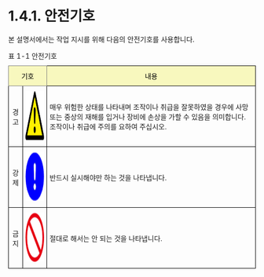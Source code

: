 ﻿# 1.4.1. 안전기호

본 설명서에서는 작업 지시를 위해 다음의 안전기호를 사용합니다. 



<style type="text/css">
.tg  {border-collapse:collapse;border-spacing:0;margin-left:auto;margin-right:auto;}
.tg caption{caption-side: top;text-align: left;}
.tg td{border-color:black;border-style:solid;border-width:1px;font-family:Arial, sans-serif;font-size:14px;
  overflow:hidden;padding:10px 5px;word-break:normal;}
.tg th{border-color:black;border-style:solid;border-width:1px;font-family:Arial, sans-serif;font-size:14px;
  font-weight:normal;overflow:hidden;padding:10px 5px;word-break:normal;}
.tg .tg-osmi{background-color:#f8f8be;color:#000000;border-color:inherit;text-align:center;vertical-align:middle}
.tg .tg-bav5{background-color:#f8f8be;color:#000000;text-align:center;vertical-align:middle}
.tg .tg-nrix{text-align:center;vertical-align:middle}
.tg .tg-0lax{text-align:left;vertical-align:middle}
</style>
<table class="tg">
<caption>표 1-1 안전기호</caption>
<thead>
  <tr>
    <th class="tg-osmi" colspan="2">기호</th>
    <th class="tg-bav5">내용</th>
  </tr>
</thead>
<tbody>
  <tr>
    <td class="tg-nrix">경고</td>
    <td class="tg-nrix"><img src="../../_assets/주의표시.png" width = 100 height = 100></td>
    <td class="tg-0lax">매우 위험한 상태를 나타내며 조작이나 취급을 잘못하였을 경우에 사망 또는 중상의 재해를 입거나 장비에 손상을 가할 수 있음을 의미합니다. 조작이나 취급에 주의를 요하여 주십시오.</td>
  </tr>
  <tr>
    <td class="tg-nrix">강제</td>
    <td class="tg-nrix"><img src="../../_assets/강제표시.png" width = 100 height = 100>  </td></td>
    <td class="tg-0lax">반드시 실시해야만 하는 것을 나타냅니다.</td>
  </tr>
  <tr>
    <td class="tg-nrix">금지</td>
    <td class="tg-nrix"><img src="../../_assets/금지표시.png" width = 100 height = 100></td>
    <td class="tg-0lax">절대로 해서는 안 되는 것을 나타냅니다.</td>
  </tr>
</tbody>
</table>